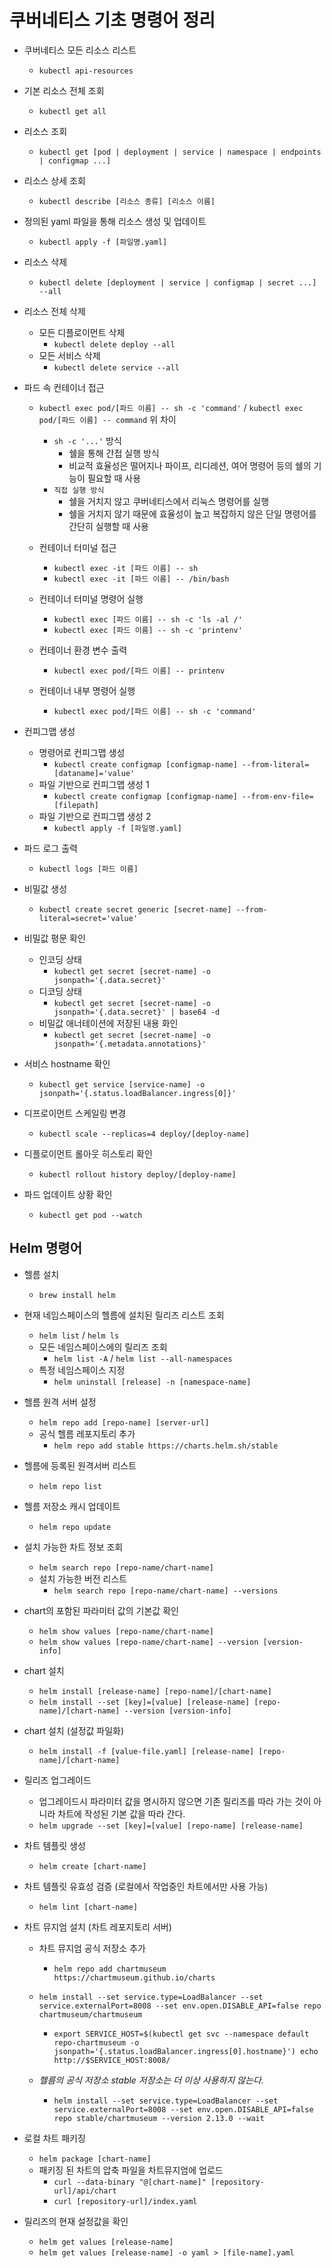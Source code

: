 # 쿠버네티스 기초 명령어 정리

- 쿠버네티스 모든 리소스 리스트
    - `kubectl api-resources`

- 기본 리소스 전체 조회
    - `kubectl get all`

- 리소스 조회
    - `kubectl get [pod | deployment | service | namespace | endpoints | configmap ...]`

- 리소스 상세 조회
    - `kubectl describe [리소스 종류] [리소스 이름]`

- 정의된 yaml 파일을 통해 리소스 생성 및 업데이트
    - `kubectl apply -f [파일명.yaml]`

- 리소스 삭제
    - `kubectl delete [deployment | service | configmap | secret ...] --all`

- 리소스 전체 삭제
    - 모든 디플로이먼트 삭제
        - `kubectl delete deploy --all`
    - 모든 서비스 삭제
        - `kubectl delete service --all`

- 파드 속 컨테이너 접근
    - `kubectl exec pod/[파드 이름] -- sh -c 'command'` / `kubectl exec pod/[파드 이름] -- command` 위 차이
        - `sh -c '...'` 방식
            - 쉘을 통해 간접 실행 방식
            - 비교적 효율성은 떨어지나 파이프, 리디레션, 여어 명령어 등의 쉘의 기능이 필요할 때 사용
        - `직접 실행 방식`
            - 쉘을 거치지 않고 쿠버네티스에서 리눅스 명령어를 실행
            - 쉘을 거치지 않기 때문에 효율성이 높고 복잡하지 않은 단일 명령어를 간단히 실행할 때 사용

    - 컨테이너 터미널 접근
        - `kubectl exec -it [파드 이름] -- sh`
        - `kubectl exec -it [파드 이름] -- /bin/bash`
    - 컨테이너 터미널 명령어 실행
        - `kubectl exec [파드 이름] -- sh -c 'ls -al /'`
        - `kubectl exec [파드 이름] -- sh -c 'printenv'`
    - 컨테이너 환경 변수 출력
        - `kubectl exec pod/[파드 이름] -- printenv`
    - 컨테이너 내부 명령어 실행
        - `kubectl exec pod/[파드 이름] -- sh -c 'command'`

- 컨피그맵 생성
    - 명령어로 컨피그맵 생성
        - `kubectl create configmap [configmap-name] --from-literal=[dataname]='value'`
    - 파일 기반으로 컨피그맵 생성 1
        - `kubectl create configmap [configmap-name] --from-env-file=[filepath]`
    - 파일 기반으로 컨피그맵 생성 2
        - `kubectl apply -f [파일명.yaml]`

- 파드 로그 출력
    - `kubectl logs [파드 이름]`

- 비밀값 생성
    - `kubectl create secret generic [secret-name] --from-literal=secret='value'`

- 비밀값 평문 확인
    - 인코딩 상태
        - `kubectl get secret [secret-name] -o jsonpath='{.data.secret}'`
    - 디코딩 상태
        - `kubectl get secret [secret-name] -o jsonpath='{.data.secret}' | base64 -d`
    - 비밀값 애너테이션에 저장된 내용 화인
        - `kubectl get secret [secret-name] -o jsonpath='{.metadata.annotations}'`

- 서비스 hostname 확인
    - `kubectl get service [service-name] -o jsonpath='{.status.loadBalancer.ingress[0]}'`

- 디프로이먼트 스케일링 변경
    - `kubectl scale --replicas=4 deploy/[deploy-name]`

- 디플로이먼트 롤아웃 히스토리 확인
    - `kubectl rollout history deploy/[deploy-name]`

- 파드 업데이트 상황 확인
    - `kubectl get pod --watch`


## Helm 명령어
- 헬름 설치
    - `brew install helm`

- 현재 네임스페이스의 헬름에 설치된 릴리즈 리스트 조회
    - `helm list` / `helm ls`
    - 모든 네임스페이스에의 릴리즈 조회
        - `helm list -A` / `helm list --all-namespaces`
    - 특정 네임스페이스 지정
        - `helm uninstall [release] -n [namespace-name]`

- 헬름 원격 서버 설정
    - `helm repo add [repo-name] [server-url]`
    - 공식 헬름 레포지토리 추가
        - `helm repo add stable https://charts.helm.sh/stable`

- 헬름에 등록된 원격서버 리스트
    - `helm repo list`

- 헬름 저장소 캐시 업데이트
    - `helm repo update`

- 설치 가능한 차트 정보 조회
    - `helm search repo [repo-name/chart-name]`
    - 설치 가능한 버전 리스트
        - `helm search repo [repo-name/chart-name] --versions`

- chart의 포함된 파라미터 값의 기본값 확인
    - `helm show values [repo-name/chart-name]`
    - `helm show values [repo-name/chart-name] --version [version-info]`

- chart 설치
    - `helm install [release-name] [repo-name]/[chart-name]`
    - `helm install --set [key]=[value] [release-name] [repo-name]/[chart-name] --version [version-info]`

- chart 설치 (설정값 파일화)
    - `helm install -f [value-file.yaml] [release-name] [repo-name]/[chart-name]`

- 릴리즈 업그레이드
    - 업그레이드시 파라미터 값을 명시하지 않으면 기존 릴리즈를 따라 가는 것이 아니라 차트에 작성된 기본 값을 따라 간다.
    - `helm upgrade --set [key]=[value] [repo-name] [release-name]`

- 차트 템플릿 생성
    - `helm create [chart-name]`

- 차트 템플릿 유효성 검증 (로컬에서 작업중인 차트에서만 사용 가능)
    - `helm lint [chart-name]`

- 차트 뮤지엄 설치 (차트 레포지토리 서버)
    - 차트 뮤지엄 공식 저장소 추가
        - `helm repo add chartmuseum https://chartmuseum.github.io/charts`
    - `helm install --set service.type=LoadBalancer --set service.externalPort=8008 --set env.open.DISABLE_API=false repo chartmuseum/chartmuseum`
        - `export SERVICE_HOST=$(kubectl get svc --namespace default repo-chartmuseum -o jsonpath='{.status.loadBalancer.ingress[0].hostname}')
  echo http://$SERVICE_HOST:8008/`

    - *헬름의 공식 저장소 stable 저장소는 더 이상 사용하지 않는다.*
        - `helm install --set service.type=LoadBalancer --set service.externalPort=8008 --set env.open.DISABLE_API=false repo stable/chartmuseum --version 2.13.0 --wait`

- 로컬 차트 패키징
    - `helm package [chart-name]`
    - 패키징 된 차트의 압축 파일을 차트뮤지엄에 업로드
        - `curl --data-binary "@[chart-name]" [repository-url]/api/chart`
        - `curl [repository-url]/index.yaml`


- 릴리즈의 현재 설정값을 확인
    - `helm get values [release-name]`
    - `helm get values [release-name] -o yaml > [file-name].yaml`